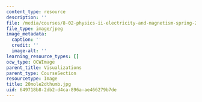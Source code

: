 ```yaml
---
content_type: resource
description: ''
file: /media/courses/8-02-physics-ii-electricity-and-magnetism-spring-2007/649718b82db2d4ca896aae466279b7de_20mole2dthumb.jpg
file_type: image/jpeg
image_metadata:
  caption: ''
  credit: ''
  image-alt: ''
learning_resource_types: []
ocw_type: OCWImage
parent_title: Visualizations
parent_type: CourseSection
resourcetype: Image
title: 20mole2dthumb.jpg
uid: 649718b8-2db2-d4ca-896a-ae466279b7de
---
```

